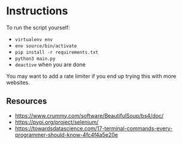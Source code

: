 # Instructions

To run the script yourself:

- `virtualenv env`
- `env source/bin/activate`
- `pip install -r requirements.txt`
- `python3 main.py`
- `deactive` when you are done

You may want to add a rate limiter if you end up trying this with more websites.

## Resources

- https://www.crummy.com/software/BeautifulSoup/bs4/doc/
- https://pypi.org/project/selenium/
- https://towardsdatascience.com/17-terminal-commands-every-programmer-should-know-4fc4f4a5e20e
